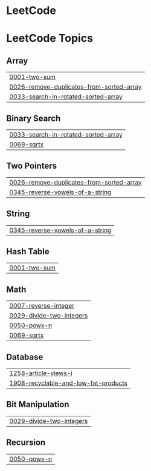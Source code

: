 # LeetCode
<!---LeetCode Topics Start-->
# LeetCode Topics
## Array
|  |
| ------- |
| [0001-two-sum](https://github.com/brijeshpal/LeetCode/tree/master/0001-two-sum) |
| [0026-remove-duplicates-from-sorted-array](https://github.com/brijeshpal/LeetCode/tree/master/0026-remove-duplicates-from-sorted-array) |
| [0033-search-in-rotated-sorted-array](https://github.com/brijeshpal/LeetCode/tree/master/0033-search-in-rotated-sorted-array) |
## Binary Search
|  |
| ------- |
| [0033-search-in-rotated-sorted-array](https://github.com/brijeshpal/LeetCode/tree/master/0033-search-in-rotated-sorted-array) |
| [0069-sqrtx](https://github.com/brijeshpal/LeetCode/tree/master/0069-sqrtx) |
## Two Pointers
|  |
| ------- |
| [0026-remove-duplicates-from-sorted-array](https://github.com/brijeshpal/LeetCode/tree/master/0026-remove-duplicates-from-sorted-array) |
| [0345-reverse-vowels-of-a-string](https://github.com/brijeshpal/LeetCode/tree/master/0345-reverse-vowels-of-a-string) |
## String
|  |
| ------- |
| [0345-reverse-vowels-of-a-string](https://github.com/brijeshpal/LeetCode/tree/master/0345-reverse-vowels-of-a-string) |
## Hash Table
|  |
| ------- |
| [0001-two-sum](https://github.com/brijeshpal/LeetCode/tree/master/0001-two-sum) |
## Math
|  |
| ------- |
| [0007-reverse-integer](https://github.com/brijeshpal/LeetCode/tree/master/0007-reverse-integer) |
| [0029-divide-two-integers](https://github.com/brijeshpal/LeetCode/tree/master/0029-divide-two-integers) |
| [0050-powx-n](https://github.com/brijeshpal/LeetCode/tree/master/0050-powx-n) |
| [0069-sqrtx](https://github.com/brijeshpal/LeetCode/tree/master/0069-sqrtx) |
## Database
|  |
| ------- |
| [1258-article-views-i](https://github.com/brijeshpal/LeetCode/tree/master/1258-article-views-i) |
| [1908-recyclable-and-low-fat-products](https://github.com/brijeshpal/LeetCode/tree/master/1908-recyclable-and-low-fat-products) |
## Bit Manipulation
|  |
| ------- |
| [0029-divide-two-integers](https://github.com/brijeshpal/LeetCode/tree/master/0029-divide-two-integers) |
## Recursion
|  |
| ------- |
| [0050-powx-n](https://github.com/brijeshpal/LeetCode/tree/master/0050-powx-n) |
<!---LeetCode Topics End-->